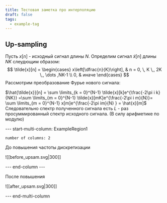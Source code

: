 ```yaml
---
title: Тестовая заметка про интерполяцию
draft: false
tags:
  - example-tag
---
```

 


## Up-sampling

Пусть $x[n]$ - исходный сигнал длины $N$. Определим сигнал $\tilde{x}[n]$ длины $NK$ слеудющим образом:
$$ 
\tilde{x}[n] = 
\begin{cases}
x\left[\dfrac{n}{K}\right], & n = 0, \, K \,, 2K \,, \dots ,NK-1 \\
0, & иначе
\end{cases}
$$
Рассмотрим преобразование Фурье нового сигнала:

$\hat{\tilde{x}}[n] = \sum \limits_{k = 0}^{N-1} \tilde{x}[k]e^{\frac{-2\pi i k}{NK}} =\sum \limits_{m = 0}^{N-1} \tilde{x}[mK]e^{\frac{-2\pi i m}{N}}= \sum \limits_{m = 0}^{N-1} x[m]e^{\frac{-2\pi im}{N} } = \hat{x}[m]$ 
Следовательно спектр полученного сигнала есть $L$ - раз просуммированный спектр исходного сигнала.  (В силу арифметике по модулю)

--- start-multi-column: ExampleRegion1  
```column-settings  
number of columns: 2  
```
До повышения частоты дискретизации

![[before_upsam.svg|300]]

--- end-column ---

После повышения 

![[after_upsam.svg|300]]

--- end-multi-column







